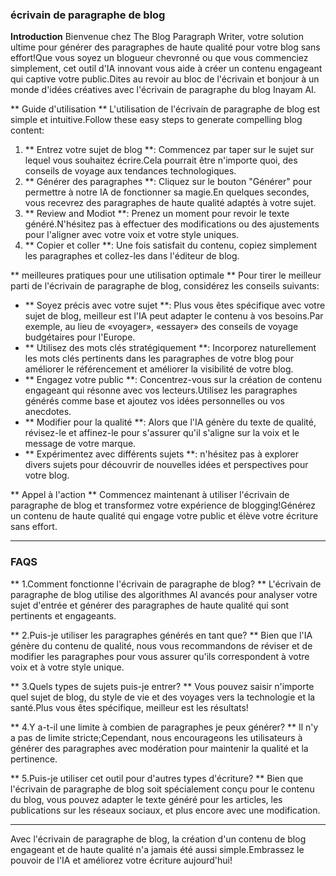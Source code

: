 ### écrivain de paragraphe de blog

**Introduction**
Bienvenue chez The Blog Paragraph Writer, votre solution ultime pour générer des paragraphes de haute qualité pour votre blog sans effort!Que vous soyez un blogueur chevronné ou que vous commenciez simplement, cet outil d'IA innovant vous aide à créer un contenu engageant qui captive votre public.Dites au revoir au bloc de l'écrivain et bonjour à un monde d'idées créatives avec l'écrivain de paragraphe du blog Inayam AI.

** Guide d'utilisation **
L'utilisation de l'écrivain de paragraphe de blog est simple et intuitive.Follow these easy steps to generate compelling blog content:

1. ** Entrez votre sujet de blog **: Commencez par taper sur le sujet sur lequel vous souhaitez écrire.Cela pourrait être n'importe quoi, des conseils de voyage aux tendances technologiques.
2. ** Générer des paragraphes **: Cliquez sur le bouton "Générer" pour permettre à notre IA de fonctionner sa magie.En quelques secondes, vous recevrez des paragraphes de haute qualité adaptés à votre sujet.
3. ** Review and Modiot **: Prenez un moment pour revoir le texte généré.N'hésitez pas à effectuer des modifications ou des ajustements pour l'aligner avec votre voix et votre style uniques.
4. ** Copier et coller **: Une fois satisfait du contenu, copiez simplement les paragraphes et collez-les dans l'éditeur de blog.

** meilleures pratiques pour une utilisation optimale **
Pour tirer le meilleur parti de l'écrivain de paragraphe de blog, considérez les conseils suivants:

- ** Soyez précis avec votre sujet **: Plus vous êtes spécifique avec votre sujet de blog, meilleur est l'IA peut adapter le contenu à vos besoins.Par exemple, au lieu de «voyager», «essayer» des conseils de voyage budgétaires pour l'Europe.
- ** Utilisez des mots clés stratégiquement **: Incorporez naturellement les mots clés pertinents dans les paragraphes de votre blog pour améliorer le référencement et améliorer la visibilité de votre blog.
- ** Engagez votre public **: Concentrez-vous sur la création de contenu engageant qui résonne avec vos lecteurs.Utilisez les paragraphes générés comme base et ajoutez vos idées personnelles ou vos anecdotes.
- ** Modifier pour la qualité **: Alors que l'IA génère du texte de qualité, révisez-le et affinez-le pour s'assurer qu'il s'aligne sur la voix et le message de votre marque.
- ** Expérimentez avec différents sujets **: n'hésitez pas à explorer divers sujets pour découvrir de nouvelles idées et perspectives pour votre blog.

** Appel à l'action **
Commencez maintenant à utiliser l'écrivain de paragraphe de blog et transformez votre expérience de blogging!Générez un contenu de haute qualité qui engage votre public et élève votre écriture sans effort.

---

### FAQS

** 1.Comment fonctionne l'écrivain de paragraphe de blog? **
L'écrivain de paragraphe de blog utilise des algorithmes AI avancés pour analyser votre sujet d'entrée et générer des paragraphes de haute qualité qui sont pertinents et engageants.

** 2.Puis-je utiliser les paragraphes générés en tant que? **
Bien que l'IA génère du contenu de qualité, nous vous recommandons de réviser et de modifier les paragraphes pour vous assurer qu'ils correspondent à votre voix et à votre style unique.

** 3.Quels types de sujets puis-je entrer? **
Vous pouvez saisir n'importe quel sujet de blog, du style de vie et des voyages vers la technologie et la santé.Plus vous êtes spécifique, meilleur est les résultats!

** 4.Y a-t-il une limite à combien de paragraphes je peux générer? **
Il n'y a pas de limite stricte;Cependant, nous encourageons les utilisateurs à générer des paragraphes avec modération pour maintenir la qualité et la pertinence.

** 5.Puis-je utiliser cet outil pour d'autres types d'écriture? **
Bien que l'écrivain de paragraphe de blog soit spécialement conçu pour le contenu du blog, vous pouvez adapter le texte généré pour les articles, les publications sur les réseaux sociaux, et plus encore avec une modification.

---

Avec l'écrivain de paragraphe de blog, la création d'un contenu de blog engageant et de haute qualité n'a jamais été aussi simple.Embrassez le pouvoir de l'IA et améliorez votre écriture aujourd'hui!